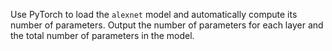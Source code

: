 Use PyTorch to load the `alexnet` model and automatically compute its number of parameters. Output the number of parameters for each layer and the total number of parameters in the model.